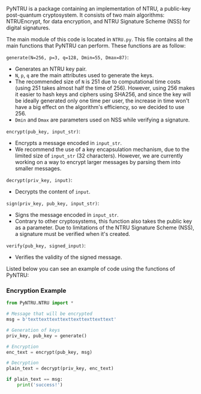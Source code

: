 PyNTRU is a package containing an implementation of NTRU, a public-key post-quantum cryptosystem. It consists of two main
algorithms: NTRUEncrypt, for data encryption, and NTRU Signature Scheme (NSS) for digital signatures.

The main module of this code is located in `NTRU.py`. This file contains all the main functions that PyNTRU can perform. These
functions are as follow:

`generate(N=256, p=3, q=128, Dmin=55, Dmax=87)`: 

- Generates an NTRU key pair.
- `N`, `p`, `q` are the main attributes used to generate the keys.
- The recommended size of `N` is 251 due to computational time costs (using 251 takes almost half the time of 256). However, using 256 makes it easier to hash keys and ciphers using SHA256, and since the key will be ideally generated only one time per user, the increase in time won't have a big effect on the algorithm's efficiency, so we decided to use 256.
- `Dmin` and `Dmax` are parameters used on NSS while verifying a signature.

`encrypt(pub_key, input_str)`:

- Encrypts a message encoded in `input_str`.
- We recommend the use of a key encapsulation mechanism, due to the limited size of `input_str` (32 characters). However, we are currently working on a way to encrypt larger messages by parsing them into smaller messages.

`decrypt(priv_key, input)`:

- Decrypts the content of `input`.

`sign(priv_key, pub_key, input_str)`:

- Signs the message encoded in `input_str`.
- Contrary to other cryptosystems, this function also takes the public key as a parameter. Due to limitations of the NTRU Signature Scheme (NSS), a signature must be verified when it's created.

`verify(pub_key, signed_input)`:

- Verifies the validity of the signed message.

Listed below you can see an example of code using the functions of PyNTRU:

### Encryption Example

```python
from PyNTRU.NTRU import *

# Message that will be encrypted
msg = b'texttexttexttexttexttexttexttext'

# Generation of keys
priv_key, pub_key = generate()

# Encryption
enc_text = encrypt(pub_key, msg)

# Decryption
plain_text = decrypt(priv_key, enc_text)

if plain_text == msg:
    print('success!')
